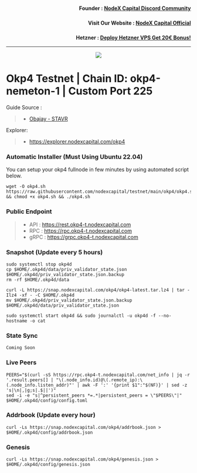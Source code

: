 <h3><p style="font-size:14px" align="right">Founder :
<a href="https://discord.gg/nodexcapital" target="_blank">NodeX Capital Discord Community</a></p></h3>
<h3><p style="font-size:14px" align="right">Visit Our Website :
<a href="https://discord.gg/nodexcapital" target="_blank">NodeX Capital Official</a></p></h3>
<h3><p style="font-size:14px" align="right">Hetzner :
<a href="https://hetzner.cloud/?ref=bMTVi7dcwSgA" target="_blank">Deploy Hetzner VPS Get 20€ Bonus!</a></h3>
<hr>

<p align="center">
  <img src="https://user-images.githubusercontent.com/44331529/197152847-749c938c-c385-4698-bfa5-3f159297f391.png">
</p>

# Okp4 Testnet | Chain ID: okp4-nemeton-1 | Custom Port 225

Guide Source :
>- [Obajay - STAVR](https://github.com/obajay/nodes-Guides/tree/main/OKP4)

Explorer:
>- https://explorer.nodexcapital.com/okp4


### Automatic Installer (Must Using Ubuntu 22.04)
You can setup your okp4 fullnode in few minutes by using automated script below.
```
wget -O okp4.sh https://raw.githubusercontent.com/nodexcapital/testnet/main/okp4/okp4.sh && chmod +x okp4.sh && ./okp4.sh
```
### Public Endpoint

>- API : https://rest.okp4-t.nodexcapital.com
>- RPC : https://rpc.okp4-t.nodexcapital.com
>- gRPC : https://grpc.okp4-t.nodexcapital.com

### Snapshot (Update every 5 hours)
```
sudo systemctl stop okp4d
cp $HOME/.okp4d/data/priv_validator_state.json $HOME/.okp4d/priv_validator_state.json.backup
rm -rf $HOME/.okp4d/data

curl -L https://snap.nodexcapital.com/okp4/okp4-latest.tar.lz4 | tar -Ilz4 -xf - -C $HOME/.okp4d
mv $HOME/.okp4d/priv_validator_state.json.backup $HOME/.okp4d/data/priv_validator_state.json

sudo systemctl start okp4d && sudo journalctl -u okp4d -f --no-hostname -o cat
```

### State Sync
```
Coming Soon
```

### Live Peers
```
PEERS="$(curl -sS https://rpc.okp4-t.nodexcapital.com/net_info | jq -r '.result.peers[] | "\(.node_info.id)@\(.remote_ip):\(.node_info.listen_addr)"' | awk -F ':' '{print $1":"$(NF)}' | sed -z 's|\n|,|g;s|.$||')"
sed -i -e "s|^persistent_peers *=.*|persistent_peers = \"$PEERS\"|" $HOME/.okp4d/config/config.toml
```
### Addrbook (Update every hour)
```
curl -Ls https://snap.nodexcapital.com/okp4/addrbook.json > $HOME/.okp4d/config/addrbook.json
```
### Genesis
```
curl -Ls https://snap.nodexcapital.com/okp4/genesis.json > $HOME/.okp4d/config/genesis.json
```